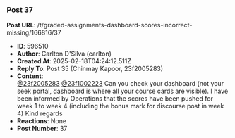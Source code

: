 ### Post 37
**Post URL**: /t/graded-assignments-dashboard-scores-incorrect-missing/166816/37
- **ID**: 596510
- **Author**: Carlton D'Silva (carlton)
- **Created At**: 2025-02-18T04:24:12.511Z
- **Reply To**: Post 35 (Chinmay Kapoor, 23f2005283)
- **Content**:  
  <a class="mention" href="/u/23f2005283">@23f2005283</a> <a class="mention" href="/u/23f1002223">@23f1002223</a>
Can you check your dashboard (not your seek portal, dashboard is where all your course cards are visible). I have been informed by Operations that the scores have been pushed for week 1 to week 4 (including the bonus mark for discourse post in week 4)
Kind regards
- **Reactions**: None
- **Post Number**: 37

